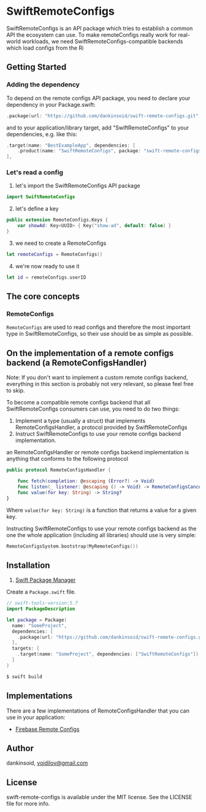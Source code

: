 # SwiftRemoteConfigs
SwiftRemoteConfigs is an API package which tries to establish a common API the ecosystem can use.
To make remoteConfigs really work for real-world workloads, we need SwiftRemoteConfigs-compatible backends which load configs from the Ri

## Getting Started

### Adding the dependency
To depend on the remote configs API package, you need to declare your dependency in your Package.swift:
```swift
.package(url: "https://github.com/dankinsoid/swift-remote-configs.git", from: "1.0.0"),
```
and to your application/library target, add "SwiftRemoteConfigs" to your dependencies, e.g. like this:
```swift
.target(name: "BestExampleApp", dependencies: [
    .product(name: "SwiftRemoteConfigs", package: "swift-remote-configs")
],
```

### Let's read a config
1. let's import the SwiftRemoteConfigs API package
```swift
import SwiftRemoteConfigs
```

2. let's define a key
```swift
public extension RemoteConfigs.Keys {
    var showAd: Key<UUID> { Key("show-ad", default: false) }
}
```

3. we need to create a RemoteConfigs
```swift
let remoteConfigs = RemoteConfigs()
```

4. we're now ready to use it
```swift
let id = remoteConfigs.userID
```

## The core concepts

### RemoteConfigs
`RemoteConfigs` are used to read configs and therefore the most important type in SwiftRemoteConfigs, so their use should be as simple as possible.

## On the implementation of a remote configs backend (a RemoteConfigsHandler)
Note: If you don't want to implement a custom remote configs backend, everything in this section is probably not very relevant, so please feel free to skip.

To become a compatible remote configs backend that all SwiftRemoteConfigs consumers can use, you need to do two things: 
1. Implement a type (usually a struct) that implements RemoteConfigsHandler, a protocol provided by SwiftRemoteConfigs
2. Instruct SwiftRemoteConfigs to use your remote configs backend implementation.

an RemoteConfigsHandler or remote configs backend implementation is anything that conforms to the following protocol
```swift
public protocol RemoteConfigsHandler {

    func fetch(completion: @escaping (Error?) -> Void)
    func listen(_ listener: @escaping () -> Void) -> RemoteConfigsCancellation?
    func value(for key: String) -> String?
}
```
Where `value(for key: String)` is a function that returns a value for a given key.

Instructing SwiftRemoteConfigs to use your remote configs backend as the one the whole application (including all libraries) should use is very simple:

```swift
RemoteConfigsSystem.bootstrap(MyRemoteConfigs())
```

## Installation

1. [Swift Package Manager](https://github.com/apple/swift-package-manager)

Create a `Package.swift` file.
```swift
// swift-tools-version:5.7
import PackageDescription

let package = Package(
  name: "SomeProject",
  dependencies: [
    .package(url: "https://github.com/dankinsoid/swift-remote-configs.git", from: "1.0.1")
  ],
  targets: [
    .target(name: "SomeProject", dependencies: ["SwiftRemoteConfigs"])
  ]
)
```
```ruby
$ swift build
```

## Implementations
There are a few implementations of RemoteConfigsHandler that you can use in your application:

- [Firebase Remote Configs](https://github.com/dankinsoid/swift-firebase-tools)

## Author

dankinsoid, voidilov@gmail.com

## License

swift-remote-configs is available under the MIT license. See the LICENSE file for more info.
